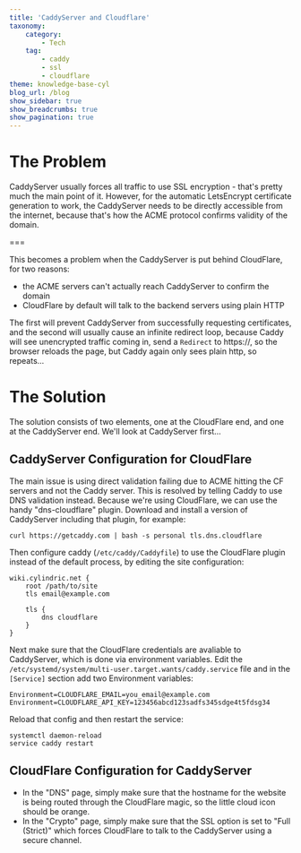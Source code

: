 ```yaml
---
title: 'CaddyServer and Cloudflare'
taxonomy:
    category:
        - Tech
    tag:
        - caddy
        - ssl
        - cloudflare
theme: knowledge-base-cyl
blog_url: /blog
show_sidebar: true
show_breadcrumbs: true
show_pagination: true
---
```


# The Problem

CaddyServer usually forces all traffic to use SSL encryption - that's pretty much the main point of it. However, for the automatic LetsEncrypt certificate generation to work, the CaddyServer needs to be directly accessible from the internet, because that's how the ACME protocol confirms validity of the domain. 

===

This becomes a problem when the CaddyServer is put behind CloudFlare, for two reasons:

* the ACME servers can't actually reach CaddyServer to confirm the domain
* CloudFlare by default will talk to the backend servers using plain HTTP

The first will prevent CaddyServer from successfully requesting certificates, and the second will usually cause an infinite redirect loop, because Caddy will see unencrypted traffic coming in, send a `Redirect` to https://, so the browser reloads the page, but Caddy again only sees plain http, so repeats...

# The Solution
The solution consists of two elements, one at the CloudFlare end, and one at the CaddyServer end. We'll look at CaddyServer first...

## CaddyServer Configuration for CloudFlare
The main issue is using direct validation failing due to ACME hitting the CF servers and not the Caddy server. This is resolved by telling Caddy to use DNS validation instead. Because we're using CloudFlare, we can use the handy "dns-cloudflare" plugin. Download and install a version of CaddyServer including that plugin, for example:

``` curl https://getcaddy.com | bash -s personal tls.dns.cloudflare ```

Then configure caddy (`/etc/caddy/Caddyfile`) to use the CloudFlare plugin instead of the default process, by editing the site configuration:

```
wiki.cylindric.net {
    root /path/to/site
    tls email@example.com
    
    tls {
        dns cloudflare
    }
}
```

Next make sure that the CloudFlare credentials are avaliable to CaddyServer, which is done via environment variables.
Edit the `/etc/systemd/system/multi-user.target.wants/caddy.service` file and in the `[Service]` section add two Environment variables:

```
Environment=CLOUDFLARE_EMAIL=you_email@example.com
Environment=CLOUDFLARE_API_KEY=123456abcd123sadfs345sdge4t5fdsg34
```

Reload that config and then restart the service:
```
systemctl daemon-reload
service caddy restart
```

## CloudFlare Configuration for CaddyServer
* In the "DNS" page, simply make sure that the hostname for the website is being routed through the CloudFlare magic, so the little cloud icon should be orange.
* In the "Crypto" page, simply make sure that the SSL option is set to "Full (Strict)" which forces CloudFlare to talk to the CaddyServer using a secure channel.
